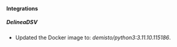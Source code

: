 
#### Integrations

##### DelineaDSV

- Updated the Docker image to: *demisto/python3:3.11.10.115186*.
